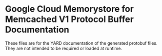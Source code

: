 # Google Cloud Memorystore for Memcached V1 Protocol Buffer Documentation

These files are for the YARD documentation of the generated protobuf files.
They are not intended to be required or loaded at runtime.
